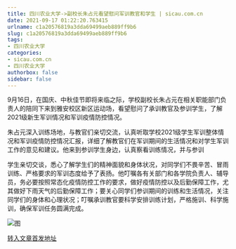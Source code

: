 ```yaml
---
title: 四川农业大学->副校长朱占元看望慰问军训教官和学生 | sicau.com.cn
date: 2021-09-17 01:22:20.763415
urlname: c1a20576819a3dda69499aeb889ff9b6
slug: c1a20576819a3dda69499aeb889ff9b6
tags: 
- 四川农业大学
categories:
- sicau.com.cn
- 四川农业大学
authorbox: false
sidebar: false
---
```

9月16日，在国庆、中秋佳节即将来临之际，学校副校长朱占元在相关职能部门负责人的陪同下来到雅安校区新区运动场，看望慰问了承训教官及参训学生，了解2021级新生军训情况和军训疫情防控情况。

朱占元深入训练场地，与教官们亲切交流，认真听取学校2021级学生军训整体情况和军训疫情防控情况汇报，详细了解教官们在军训期间的生活情况和对学生军训工作的意见和建议。他来到参训学生身边，认真察看训练情况，并与参训
<!--more-->
学生亲切交谈，悉心了解学生们的精神面貌和身体状况，对同学们不畏辛苦、冒雨训练、严格要求的军训态度给予了表扬。他叮嘱各有关部门和各学院负责人、辅导员，务必要按照常态化疫情防控工作的要求，做好疫情防控以及后勤保障工作，尤其做好下雨天气的后勤保障工作；要关心同学们参训期间的训练和生活情况，关注同学们的身体和心理状况；叮嘱承训教官要科学安排训练计划，严格施训、科学施训，确保军训任务圆满完成。

![图](https://news.sicau.edu.cn/__local/2/AD/26/74C22AEC11FC394107750FBD3FD_FC001822_27B31.png)

[转入文章首发地址](https://news.sicau.edu.cn/info/1078/64441.htm)